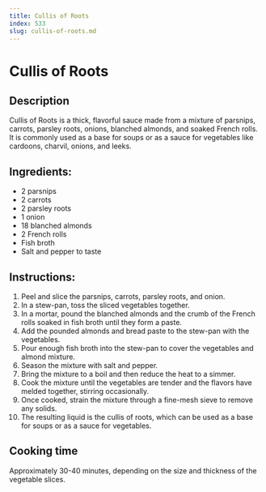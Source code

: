 ```yaml
---
title: Cullis of Roots
index: 533
slug: cullis-of-roots.md
---
```


# Cullis of Roots

## Description
Cullis of Roots is a thick, flavorful sauce made from a mixture of parsnips, carrots, parsley roots, onions, blanched almonds, and soaked French rolls. It is commonly used as a base for soups or as a sauce for vegetables like cardoons, charvil, onions, and leeks.

## Ingredients:
- 2 parsnips
- 2 carrots
- 2 parsley roots
- 1 onion
- 18 blanched almonds
- 2 French rolls
- Fish broth
- Salt and pepper to taste

## Instructions:
1. Peel and slice the parsnips, carrots, parsley roots, and onion.
2. In a stew-pan, toss the sliced vegetables together.
3. In a mortar, pound the blanched almonds and the crumb of the French rolls soaked in fish broth until they form a paste.
4. Add the pounded almonds and bread paste to the stew-pan with the vegetables.
5. Pour enough fish broth into the stew-pan to cover the vegetables and almond mixture.
6. Season the mixture with salt and pepper.
7. Bring the mixture to a boil and then reduce the heat to a simmer.
8. Cook the mixture until the vegetables are tender and the flavors have melded together, stirring occasionally.
9. Once cooked, strain the mixture through a fine-mesh sieve to remove any solids.
10. The resulting liquid is the cullis of roots, which can be used as a base for soups or as a sauce for vegetables.

## Cooking time
Approximately 30-40 minutes, depending on the size and thickness of the vegetable slices.